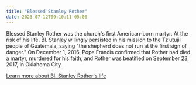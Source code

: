 ```yaml
---
title: "Blessed Stanley Rother"
date: 2023-07-12T09:10:11-05:00
---
```


Blessed Stanley Rother was the church's first American-born martyr.  At the risk of his life, Bl. Stanley willingly persisted in his mission to the Tz’utujil people of Guatemala, saying "the shepherd does not run at the first sign of danger."  On December 1, 2016, Pope Francis confirmed that Rother had died a martyr, murdered for his faith, and Rother was beatified on September 23, 2017, in Oklahoma City.

[Learn more about Bl. Stanley Rother's life](https://archokc.org/stanleyrother)
